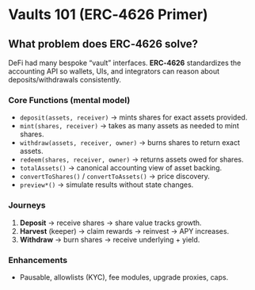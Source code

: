 
# Vaults 101 (ERC‑4626 Primer)

## What problem does ERC‑4626 solve?
DeFi had many bespoke “vault” interfaces. **ERC‑4626** standardizes the accounting API so wallets, UIs, and integrators can reason about deposits/withdrawals consistently.

### Core Functions (mental model)
- `deposit(assets, receiver)` → mints shares for exact assets provided.
- `mint(shares, receiver)` → takes as many assets as needed to mint shares.
- `withdraw(assets, receiver, owner)` → burns shares to return exact assets.
- `redeem(shares, receiver, owner)` → returns assets owed for shares.
- `totalAssets()` → canonical accounting view of asset backing.
- `convertToShares()` / `convertToAssets()` → price discovery.
- `preview*()` → simulate results without state changes.

### Journeys
1. **Deposit** → receive shares → share value tracks growth.
2. **Harvest** (keeper) → claim rewards → reinvest → APY increases.
3. **Withdraw** → burn shares → receive underlying + yield.

### Enhancements
- Pausable, allowlists (KYC), fee modules, upgrade proxies, caps.
